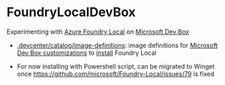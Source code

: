 # FoundryLocalDevBox
Experimenting with [Azure Foundry Local](https://devblogs.microsoft.com/foundry/unlock-instant-on-device-ai-with-foundry-local) on [Microsoft Dev Box](https://learn.microsoft.com/en-us/azure/dev-box/overview-what-is-microsoft-dev-box)

* [.devcenter/catalog/image-definitions](.devcenter/catalog/image-definitions): image definitions for [Microsoft Dev Box customizations](https://learn.microsoft.com/en-us/azure/dev-box/concept-what-are-team-customizations) to [install](https://learn.microsoft.com/en-us/azure/ai-foundry/foundry-local/get-started) Foundry Local

* For now installing with Powershell script, can be migrated to Winget once https://github.com/microsoft/Foundry-Local/issues/79 is fixed